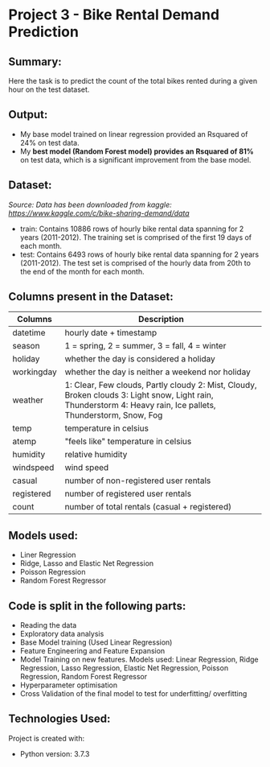 # Project 3 - Bike Rental Demand Prediction

## Summary:
Here the task is to predict the count of the total bikes rented during a given hour on the test dataset.

## Output:
* My base model trained on linear regression provided an Rsquared of 24% on test data.
* My **best model (Random Forest model) provides an Rsquared of 81%** on test data, which is a significant improvement from the base model.

## Dataset:
*Source: Data has been downloaded from kaggle: https://www.kaggle.com/c/bike-sharing-demand/data*
* train: Contains 10886 rows of hourly bike rental data spanning for 2 years (2011-2012). The training set is comprised of the first 19 days of each month.
* test: Contains 6493 rows of hourly bike rental data spanning for 2 years (2011-2012). The test set is comprised of the hourly data from 20th to the end of the month for each month.

## Columns present in the Dataset:

| Columns    | Description                                                                                                                                                    |
|------------|----------------------------------------------------------------------------------------------------------------------------------------------------------------|
| datetime   | hourly date + timestamp                                                                                                                                        |
| season     | 1 = spring, 2 = summer, 3 = fall, 4 = winter                                                                                                                   |
| holiday    | whether the day is considered a holiday                                                                                                                        |
| workingday | whether the day is neither a weekend nor holiday                                                                                                               |
| weather    | 1: Clear, Few clouds, Partly cloudy 2: Mist, Cloudy, Broken clouds 3: Light snow, Light rain, Thunderstorm 4: Heavy rain, Ice pallets, Thunderstorm, Snow, Fog |
| temp       | temperature in celsius                                                                                                                                         |
| atemp      | "feels like" temperature in celsius                                                                                                                            |
| humidity   | relative humidity                                                                                                                                              |
| windspeed  | wind speed                                                                                                                                                     |
| casual     | number of non-registered user rentals                                                                                                                          |
| registered | number of registered user rentals                                                                                                                              |
| count      | number of total rentals (casual + registered)                                                                                                                  |

## Models used:
* Liner Regression
* Ridge, Lasso and Elastic Net Regression
* Poisson Regression
* Random Forest Regressor

## Code is split in the following parts:
* Reading the data
* Exploratory data analysis
* Base Model training (Used Linear Regression)
* Feature Engineering and Feature Expansion
* Model Training on new features. Models used: Linear Regression, Ridge Regression, Lasso Regression, Elastic Net Regression, Poisson Regression, Random Forest Regressor
* Hyperparameter optimisation
* Cross Validation of the final model to test for underfitting/ overfitting

## Technologies Used:
Project is created with:
* Python version: 3.7.3
